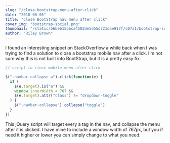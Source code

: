 ```yaml
---
slug: "/close-bootstrap-menu-after-click"
date: "2018-08-05"
title: "Close BootStrap nav menu after click"
cover_img: "bootstrap-social.png"
thumbnail: "/static/56be615bbca4502de5d55d721dae917f/c07a1/bootstrap-social.png"
author: "Riley Brown"
---
```


I found an interesting snippet on StackOverflow a while back when I was trying to find a solution to close a bootstrap mobile nav after a click. I’m not sure why this is not built into BootStrap, but it is a pretty easy fix.

```js
// script to close mobile menu after click

$(".navbar-collapse a").click(function(e) {
  if (
    $(e.target).is("a") &&
    window.innerWidth < 767 &&
    $(e.target).attr("class") != "dropdown-toggle"
  ) {
    $(".navbar-collapse").collapse("toggle")
  }
})
```

This jQuery script will target every a tag in the nav, and collapse the menu after it is clicked. I have mine to include a window width of 767px, but you if need it higher or lower you can simply change to what you need.
